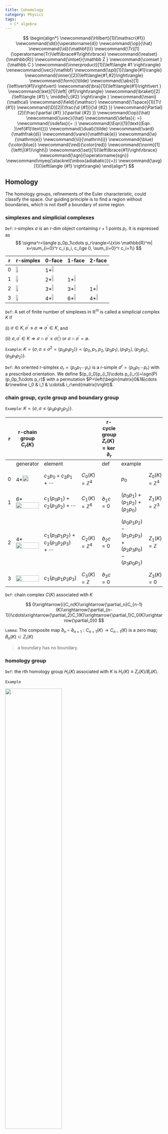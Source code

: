 ```yaml
---
title: Cohomology
category: Physics
tags:
  - C* algebra
---
```


$$
\begin{align*}
\newcommand{\Hilbert}[1]{\mathscr{#1}}
\newcommand{\dd}{\operatorname{d}}
\newcommand{\op}{\hat}
\newcommand{\id}{\mathbf{I}}
\newcommand{\Tr}[1]{\operatorname{Tr}\left\lbrace#1\right\rbrace}
\newcommand{\realset}{\mathbb{R}}
\newcommand{\intset}{\mathbb Z }
\newcommand{\comset }{\mathbb C }
\newcommand{\innerproduct}[1]{\left\langle #1 \right\rangle}
\renewcommand{\vec}{\mathbf}
\newcommand{\spl}[1]{\langle{#1}\rangle}
\newcommand{\inner}[2]{\left\langle{#1,#2}\right\rangle}
\newcommand{\form}{\tilde}
\newcommand{\abs}[1]{\left\vert{#1}\right\vert}
\newcommand{\bra}[1]{\left\langle{#1}\right\vert }
\newcommand{\ket}[1]{\left| {#1}\right\rangle}
\newcommand{\braket}[2]{\left\langle {#1} \; \middle|\;{#2} \right\rangle }
\newcommand{\mani}{\mathcal}
\newcommand{\field}{\mathscr}
\newcommand{\Tspace}[1]{T\! {#1}}
\newcommand{\D}[2]{\frac{\d {#1}}{\d {#2} }}
\newcommand{\Partial}[2]{\frac{\partial {#1} }{\partial {#2} }}
\newcommand{\op}{\hat}
\newcommand{\uvec}{\hat}
\newcommand{\defas}{: =}
\newcommand{\isdefas}{= :}
\newcommand{\Eqn}[1]{\text{(Eqn. }\ref{#1}\text{)}}
\newcommand{\dual}{\tilde}
\newcommand{\vard}{\mathfrak{d}}
\newcommand{\vare}{\mathfrak{e}}
\newcommand{\e}{\mathrm{e}}
\newcommand{\ii}{\mathrm{i}}
\newcommand{\blue}{\color{blue}}
\newcommand{\red}{\color{red}}
\newcommand{\norm}[1]{\left\|{#1}\right\|}
\newcommand{\set}[1]{\left\lbrace{#1}\right\rbrace}
\newcommand{\sgn}{\operatorname{sgn}}
\newcommand\myeq{\stackrel{\mbox{adiabatic}}{=}}
\newcommand{\avg}[1]{\left\langle {#1} \right\rangle}
\end{align*}
$$

## Homology

The homology groups, refinements of the Euler characteristic, could classify the space. Our guiding principle is to find a region without boundaries, which is not itself a boundary of some region.

### simplexes and simplicial complexes

`Def`: r-simplex $\sigma$ is an r-dim object containing $r+1$ points $p_i$. It is expressed as 
$$
\sigma^r=\langle p_0p_1\cdots p_r\rangle=\{x\in \mathbb{R}^m| x=\sum_{i=0}^r c_i p_i, c_i\ge 0, \sum_{i=0}^r c_i=1\}
$$

| r    | r-simplex                                                    | 0-face                                                       | 1-face                                                       | 2-face                                                       |
| ---- | ------------------------------------------------------------ | ------------------------------------------------------------ | ------------------------------------------------------------ | ------------------------------------------------------------ |
| 0    | <img src = "https://raw.githubusercontent.com/yf-liu/yf-liu.github.io/master/_posts/2020-05-13-Cohomology/assets/simplex0.png" width="30%"> | 1*<img src = "https://raw.githubusercontent.com/yf-liu/yf-liu.github.io/master/_posts/2020-05-13-Cohomology/assets/simplex0.png" width="30%"> |                                                              |                                                              |
| 1    | <img src = "https://raw.githubusercontent.com/yf-liu/yf-liu.github.io/master/_posts/2020-05-13-Cohomology/assets/simplex1.png" width="30%"> | 2*<img src = "https://raw.githubusercontent.com/yf-liu/yf-liu.github.io/master/_posts/2020-05-13-Cohomology/assets/simplex0.png" width="30%"> | 1*<img src = "https://raw.githubusercontent.com/yf-liu/yf-liu.github.io/master/_posts/2020-05-13-Cohomology/assets/simplex1.png" width="30%"> |                                                              |
| 2    | <img src = "https://raw.githubusercontent.com/yf-liu/yf-liu.github.io/master/_posts/2020-05-13-Cohomology/assets/simplex2.png" width="30%"> | 3*<img src = "https://raw.githubusercontent.com/yf-liu/yf-liu.github.io/master/_posts/2020-05-13-Cohomology/assets/simplex0.png" width="30%"> | 3*<img src = "https://raw.githubusercontent.com/yf-liu/yf-liu.github.io/master/_posts/2020-05-13-Cohomology/assets/simplex1.png" width="30%"> | 1*<img src = "https://raw.githubusercontent.com/yf-liu/yf-liu.github.io/master/_posts/2020-05-13-Cohomology/assets/simplex2.png" width="30%"> |
| 3    | <img src = "https://raw.githubusercontent.com/yf-liu/yf-liu.github.io/master/_posts/2020-05-13-Cohomology/assets/simplex3.png" width="30%"> | 4*<img src = "https://raw.githubusercontent.com/yf-liu/yf-liu.github.io/master/_posts/2020-05-13-Cohomology/assets/simplex0.png" width="30%"> | 6*<img src = "https://raw.githubusercontent.com/yf-liu/yf-liu.github.io/master/_posts/2020-05-13-Cohomology/assets/simplex1.png" width="30%"> | 4*<img src = "https://raw.githubusercontent.com/yf-liu/yf-liu.github.io/master/_posts/2020-05-13-Cohomology/assets/simplex2.png" width="30%"> |

`Def`: A set of finite number of simplexes in $\mathbb{R}^m$ is called a simplicial complex $K$ if 

(i) $\sigma\in K,\sigma^\prime\le\sigma\Rightarrow \sigma^\prime\in K$, and 

(ii) $\sigma,\sigma^\prime\in K\Rightarrow \sigma\cap\sigma^\prime\le \sigma(^\prime) \text{ or } \sigma\cap\sigma^\prime=\emptyset$.



`Example`: $K=\{\sigma,\sigma\le\sigma^2=\langle p_0 p_1 p_2\rangle\}=\{p_0,p_1,p_2,\langle p_0 p_1\rangle,\langle p_1 p_2\rangle,\langle p_2 p_0\rangle,\langle p_0 p_1 p_2\rangle\}$. 

`Def`: An oriented r-simplex $\sigma_r=(p_0p_1\cdots p_r)$ is a r-simple $\sigma^r=\langle p_0p_1\cdots p_r\rangle$ with a prescribed orientation.  We define $(p_{i_0}p_{i_1}\cdots p_{i_r})=\sgn(P)(p_0p_1\cdots p_r)$ with a permutation $P=\left(\begin{matrix}0&1&\cdots &r\newline i_0 & i_1 & \cdots& i_r\end{matrix}\right)$.

### chain group, cycle group and boundary group

`Example`: $K=\left\{\sigma, \sigma\le\langle p_0 p_1 p_2 p_3\rangle\right\}$.

| r    | r-chain group $C_r(K)$                                                         |                                                          |                                                          | r-cycle group $Z_r(K)=\ker\partial_r$ |        |        | r-boundary group $B_r(K)=\text{im} \partial_{r+1}$ |        |        |
| ---- | ------------------------------------------------------------ | ---------------- | ---------------------- | ---- | ---- | ---- | ---- | ---- | ---- |
|      | generator                                          | element                          |                           | def | example |  | def | example |  |
| 0 | 4*<img src = "https://raw.githubusercontent.com/yf-liu/yf-liu.github.io/master/_posts/2020-05-13-Cohomology/assets/simplex0.png" width="50%"> | $c_1p_0+c_2p_1+\cdots$ | $C_0(K)=\mathbb{Z}^4$ |  | $p_0$ | $Z_0(K)=\mathbb{Z}^4$ | $\exists d\in C_1(K), c=\partial_1 d$ | $p_0-p_1$ | $B_0(K)=\mathbb{Z}^3$ |
| 1    | 6*<img src = "https://raw.githubusercontent.com/yf-liu/yf-liu.github.io/master/_posts/2020-05-13-Cohomology/assets/oriented1.png" width="100%"> | $c_1 (p_0p_1)+c_2(p_1p_2)+\cdots$ | $C_1(K)=\mathbb{Z}^6$ | $\partial_1 c=0$ | $(p_0p_1)+(p_1p_2)+(p_2p_0)$ | $Z_1(K)=\mathbb{Z}^3$ | $\exists d\in C_2(K), c=\partial_2 d$ | $(p_0p_1)+(p_1p_2)+(p_2p_0)$ | $B_1(K)=\mathbb{Z}^3$ |
| 2    | 4*<img src = "https://raw.githubusercontent.com/yf-liu/yf-liu.github.io/master/_posts/2020-05-13-Cohomology/assets/oriented2.png" width="100%"> | $c_1 (p_0p_1p_2)+c_2(p_1p_2p_3)+\cdots$ | $C_2(K)=\mathbb{Z}^4$ | $\partial_2 c=0$ | $(p_0p_1p_2)-(p_1p_2p_3)+(p_2p_3p_0)-(p_3p_0p_1)$ | $Z_1(K)=\mathbb{Z}$ | $\exists d\in C_3(K), c=\partial_3 d$ | $-(p_0p_1p_2)+(p_1p_2p_3)-(p_2p_3p_0)+(p_3p_0p_1)$ | $B_2(K)=\mathbb{Z}$ |
| 3    | <img src = "https://raw.githubusercontent.com/yf-liu/yf-liu.github.io/master/_posts/2020-05-13-Cohomology/assets/oriented3.png" width="100%"> | $c_1 (p_0p_1p_2p_3)$ | $C_3(K)=\mathbb{Z}$ | $\partial_3 c=0$ |                  | $Z_3(K)=0$ |  |                        | $B_3(K)=0$ |

`Def`: chain complex $C(K)$ associated with $K$

$$
0\xrightarrow{i}C_n(K)\xrightarrow{\partial_n}C_{n-1}(K)\xrightarrow{\partial_{n-1}}\cdots\xrightarrow{\partial_2}C_1(K)\xrightarrow{\partial_1}C_0(K)\xrightarrow{\partial_0}0
$$

`Lemma`: The composite map $\partial_n\circ\partial_{n+1}:C_{n+1}(K)\rightarrow C_{n-1}(K)$ is a zero map; $B_n(K)\subset Z_r(K)$

>a boundary has no boundary.

### homology group

`Def`: the rth homology group $H_r(K)$ associated with $K$ is $H_r(K)\equiv Z_r(K)/B_r(K)$.

`Example`

<img src = "https://raw.githubusercontent.com/yf-liu/yf-liu.github.io/master/_posts/2020-05-13-Cohomology/assets/examplehomology.png" width="60%">

homology groups are topological invariant. The most generaal form of $H_r(K)$ is

$$
\begin{matrix}H_r(K)\cong \underbrace{ \mathbb{Z}\oplus\cdots\oplus\mathbb{Z}}  \oplus\mathbb{Z}_{k_1}\oplus\cdots\oplus\mathbb{Z}_{k_p}\\f\quad\quad\quad\end{matrix}\\
$$

- $H_0(K)\cong\mathbb{Z}$ if $K$ is a connected simplicial complex.
- the number of generators of $H_r(K)$ counts the number of $r+1$-dimensional holes in $K$.
- the later $p$ factors detects the twisting in the polyhedron $K$.

`Def`: the generalized Euler characteristic of a general polyhedron $\chi(K)\equiv\sum_{r=0}^n(-1)^rI_r$.

## Cohomology

youtube



### homology VS cohomology





## de Rham cohomology

youtube lecture



### property (nakahara)



### Application in physics

 



## Cyclic cohomology

​                

### pairing cyclic cohomology with K theory





## References

[1] Prodan, Emil, and Hermann Schulz-Baldes. "Bulk and boundary invariants for complex topological insulators." *K* (2016).

[2] Nakahara, Mikio. *Geometry, topology and physics*. CRC Press, 2003.